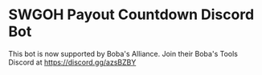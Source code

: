 # SWGOH Payout Countdown Discord Bot

This bot is now supported by Boba's Alliance. Join their Boba's Tools Discord at https://discord.gg/azsBZBY
